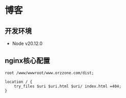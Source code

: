 # 博客

## 开发环境

- Node v20.12.0

## nginx核心配置

```text
root /www/wwwroot/www.orzzone.com/dist;
    
location / {
    try_files $uri $uri.html $uri/ index.html =404;
}
```
